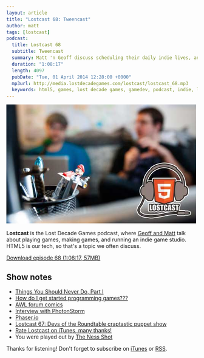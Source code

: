 ```yaml
---
layout: article
title: "Lostcast 68: Tweencast"
author: matt
tags: [lostcast]
podcast:
  title: Lostcast 68
  subtitle: Tweencast
  summary: Matt 'n Geoff discuss scheduling their daily indie lives, and little side projets like Tweencast.
  duration: "1:08:17"
  length: 4097
  pubDate: "Tue, 01 April 2014 12:28:00 +0000"
  mp3url: http://media.lostdecadegames.com/lostcast/lostcast_68.mp3
  keywords: html5, games, lost decade games, gamedev, podcast, indie, lostcast
---
```

<div class="full-frame">
	<img alt="Lostcast gamedev podcast" src="/media/images/lostcast/splash.jpg" width="500" height="313">
</div>

**Lostcast** is the Lost Decade Games podcast, where [Geoff and Matt](/about/) talk about playing games, making games, and running an indie game studio. HTML5 is our tech, so that's a topic we often discuss.

<a class="download-podcast" href="http://media.lostdecadegames.com/lostcast/lostcast_68.mp3">
	Download episode 68 (1:08:17, 57MB)
</a>

## Show notes

* [Things You Should Never Do, Part I](http://www.joelonsoftware.com/articles/fog0000000069.html)
* [How do I get started programming games???](http://www.gamasutra.com/blogs/TommyRefenes/20130107/184432/)
* [AWL forum comics](http://forum.lostdecadegames.com/topic/178/of-raga-death-and-arenas)
* [Interview with PhotonStorm](http://belmont.local:4000/lostcast-episode-9-thats-rich/)
* [Phaser.io](http://phaser.io/)
* [Lostcast 67: Devs of the Roundtable craptastic puppet show](https://www.youtube.com/watch?v=wJNR6DhNgJQ)
* [Rate Lostcast on iTunes, many thanks!](https://itunes.apple.com/us/podcast/lostcast/id481950724)
* You were played out by [The Ness Shot](http://www.wushuplaya.com/boundtogether/)

Thanks for listening! Don't forget to subscribe on [iTunes](http://itunes.apple.com/us/podcast/lostcast/id481950724) or [RSS](/lostcast.xml).
